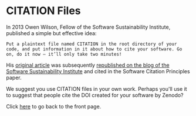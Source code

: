 # CITATION Files

In 2013 Owen Wilson, Fellow of the Software Sustainability Institute, published a simple but effective idea:

```
Put a plaintext file named CITATION in the root directory of your code, and put information in it about how to cite your software. Go on, do it now – it’ll only take two minutes!
```

His [original article](http://blog.rtwilson.com/encouraging-citation-of-software-introducing-citation-files/) was subsequently [republished on the blog of the Software Sustainability Institute](https://www.software.ac.uk/blog/2016-10-06-encouraging-citation-software-introducing-citation-files) and cited in the Software Citation Principles paper.

We suggest you use CITATION files in your own work. Perhaps you'll use it to suggest that people cite the DOI created for your software by Zenodo?

Click [here](README.md) to go back to the front page.
